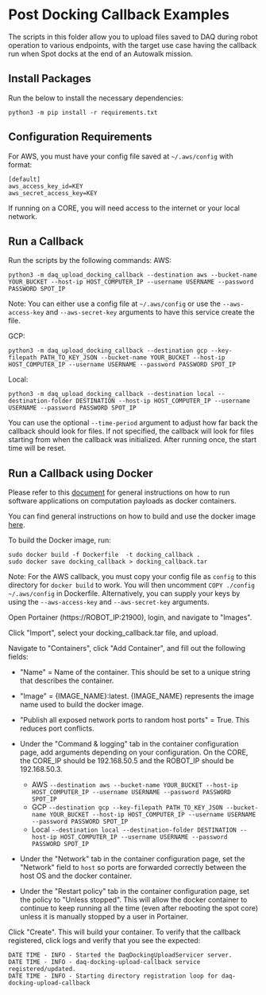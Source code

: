 <!--
Copyright (c) 2021 Boston Dynamics, Inc.  All rights reserved.

Downloading, reproducing, distributing or otherwise using the SDK Software
is subject to the terms and conditions of the Boston Dynamics Software
Development Kit License (20191101-BDSDK-SL).
-->

# Post Docking Callback Examples

The scripts in this folder allow you to upload files saved to DAQ during robot operation to various endpoints, with the target use case having the callback run when Spot docks at the end of an Autowalk mission.

## Install Packages
Run the below to install the necessary dependencies:
```
python3 -m pip install -r requirements.txt
```

## Configuration Requirements
For AWS, you must have your config file saved at `~/.aws/config` with format:
```
[default]
aws_access_key_id=KEY
aws_secret_access_key=KEY
```
If running on a CORE, you will need access to the internet or your local network.

## Run a Callback
Run the scripts by the following commands:
AWS:
```
python3 -m daq_upload_docking_callback --destination aws --bucket-name YOUR_BUCKET --host-ip HOST_COMPUTER_IP --username USERNAME --password PASSWORD SPOT_IP
```
Note: You can either use a config file at `~/.aws/config` or use the `--aws-access-key` and `--aws-secret-key` arguments to have this service create the file.

GCP:
```
python3 -m daq_upload_docking_callback --destination gcp --key-filepath PATH_TO_KEY_JSON --bucket-name YOUR_BUCKET --host-ip HOST_COMPUTER_IP --username USERNAME --password PASSWORD SPOT_IP
```
Local:
```
python3 -m daq_upload_docking_callback --destination local --destination-folder DESTINATION --host-ip HOST_COMPUTER_IP --username USERNAME --password PASSWORD SPOT_IP
```
You can use the optional `--time-period` argument to adjust how far back the callback should look for files. If not specified, the callback will look for files starting from when the callback was initialized. After running once, the start time will be reset.

## Run a Callback using Docker

Please refer to this [document](../../../docs/payload/docker_containers.md) for general instructions on how to run software applications on computation payloads as docker containers.

You can find general instructions on how to build and use the docker image [here](../../../docs/payload/docker_containers.md#build-docker-images).

To build the Docker image, run:
```
sudo docker build -f Dockerfile  -t docking_callback .
sudo docker save docking_callback > docking_callback.tar
```

Note: For the AWS callback, you must copy your config file as `config` to this directory for `docker build` to work. You will then uncomment `COPY ./config ~/.aws/config` in Dockerfile. Alternatively, you can supply your keys by using the `--aws-access-key` and `--aws-secret-key` arguments.

Open Portainer (https://ROBOT_IP:21900), login, and navigate to "Images".

Click "Import", select your docking_callback.tar file, and upload.

Navigate to "Containers", click "Add Container", and fill out the following fields:
* "Name" = Name of the container. This should be set to a unique string that describes the container.
* "Image" = {IMAGE_NAME}:latest. {IMAGE_NAME} represents the image name used to build the docker image.
* "Publish all exposed network ports to random host ports" = True. This reduces port conflicts.
* Under the "Command & logging" tab in the container configuration page, add arguments depending on your configuration. On the CORE, the CORE_IP should be 192.168.50.5 and the ROBOT_IP should be 192.168.50.3.

    * AWS `--destination aws --bucket-name YOUR_BUCKET --host-ip HOST_COMPUTER_IP --username USERNAME --password PASSWORD SPOT_IP`
    * GCP `--destination gcp --key-filepath PATH_TO_KEY_JSON --bucket-name YOUR_BUCKET --host-ip HOST_COMPUTER_IP --username USERNAME --password PASSWORD SPOT_IP`
    * Local `--destination local --destination-folder DESTINATION --host-ip HOST_COMPUTER_IP --username USERNAME --password PASSWORD SPOT_IP`
* Under the "Network" tab in the container configuration page, set the "Network" field to `host` so ports are forwarded correctly between the host OS and the docker container.
* Under the "Restart policy" tab in the container configuration page, set the policy to "Unless stopped". This will allow the docker container to continue to keep running all the time (even after rebooting the spot core) unless it is manually stopped by a user in Portainer.

Click "Create". This will build your container. To verify that the callback registered, click logs and verify that you see the expected:
```
DATE TIME - INFO - Started the DaqDockingUploadServicer server.
DATE TIME - INFO - daq-docking-upload-callback service registered/updated.
DATE TIME - INFO - Starting directory registration loop for daq-docking-upload-callback
```
